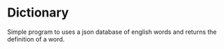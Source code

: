 # Dictionary

Simple program to uses a json database of english words and returns the definition of a word.
